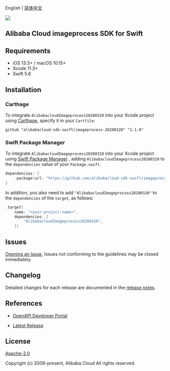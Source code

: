 English | [简体中文](README-CN.md)

![](https://aliyunsdk-pages.alicdn.com/icons/AlibabaCloud.svg)

## Alibaba Cloud imageprocess SDK for Swift

## Requirements

- iOS 13.3+ / macOS 10.15+
- Xcode 11.3+
- Swift 5.6

## Installation

### Carthage

To integrate `AlibabacloudImageprocess20200320` into your Xcode project using [Carthage](https://github.com/Carthage/Carthage), specify it in your `Cartfile`:

```ogdl
github "alibabacloud-sdk-swift/imageprocess-20200320" "1.1.0"
```

### Swift Package Manager

To integrate `AlibabacloudImageprocess20200320` into your Xcode project using [Swift Package Manager](https://swift.org/package-manager/) , adding `AlibabacloudImageprocess20200320` to the `dependencies` value of your `Package.swift`.

```swift
dependencies: [
    .package(url: "https://github.com/alibabacloud-sdk-swift/imageprocess-20200320.git", from: "1.1.0")
]
```

In addition, you also need to add `"AlibabacloudImageprocess20200320"` to the `dependencies` of the `target`, as follows:

```swift
.target(
    name: "<your-project-name>",
    dependencies: [
        "AlibabacloudImageprocess20200320",
    ])
```

## Issues

[Opening an Issue](https://github.com/alibabacloud-sdk-swift/imageprocess-20200320/issues/new), Issues not conforming to the guidelines may be closed immediately.

## Changelog

Detailed changes for each release are documented in the [release notes](./ChangeLog.txt).

## References

* [OpenAPI Developer Portal](https://next.api.alibabacloud.com/home)
- [Latest Release](https://github.com/alibabacloud-sdk-swift/imageprocess-20200320)

## License

[Apache-2.0](http://www.apache.org/licenses/LICENSE-2.0)

Copyright (c) 2009-present, Alibaba Cloud All rights reserved.
